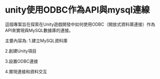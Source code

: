# unity使用ODBC作為API與mysql連線
這個專案旨在探索在Unity遊戲開發中如何使用ODBC（開放式資料庫連接）作為API來實現與MySQL數據庫的連接。

主要內容為:
1.建立MySQL資料庫

2.創建Unity項目

3.設置ODBC連接

4.實現連接和資料交互
